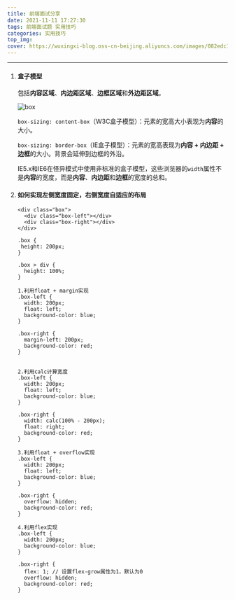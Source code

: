 ```yaml
---
title: 前端面试分享
date: 2021-11-11 17:27:30
tags: 前端面试题 实用技巧
categories: 实用技巧
top_img:
cover: https://wuxingxi-blog.oss-cn-beijing.aliyuncs.com/images/082edc1697adcc7ccf12261a842b3319.jpeg
---
```


------

1. #### 盒子模型

   包括**内容区域**、**内边距区域**、**边框区域**和**外边距区域**。

   ![box](前端面试分享/box.png)

   `box-sizing: content-box`（W3C盒子模型）：元素的宽高大小表现为**内容**的大小。 

   `box-sizing: border-box`（IE盒子模型）：元素的宽高表现为**内容 + 内边距 + 边框**的大小。背景会延伸到边框的外沿。

   IE5.x和IE6在怪异模式中使用非标准的盒子模型，这些浏览器的`width`属性不是**内容**的宽度，而是**内容**、**内边距**和**边框**的宽度的总和。

   

2. #### 如何实现左侧宽度固定，右侧宽度自适应的布局

   ```
   <div class="box">
     <div class="box-left"></div>
     <div class="box-right"></div>
   </div>
   
   .box {
    height: 200px;
   }
   
   .box > div {
     height: 100%;
   }
   
   1.利用float + margin实现
   .box-left {
     width: 200px;
     float: left;
     background-color: blue;
   }
   
   .box-right {
     margin-left: 200px;
     background-color: red;
   }
   
   
   2.利用calc计算宽度
   .box-left {
     width: 200px;
     float: left;
     background-color: blue;
   }
   
   .box-right {
     width: calc(100% - 200px);
     float: right;
     background-color: red;
   }
   
   3.利用float + overflow实现
   .box-left {
     width: 200px;
     float: left;
     background-color: blue;
   }
   
   .box-right {
     overflow: hidden;
     background-color: red;
   }
   
   4.利用flex实现
   .box-left {
     width: 200px;
     background-color: blue;
   }
   
   .box-right {
     flex: 1; // 设置flex-grow属性为1，默认为0
     overflow: hidden;
     background-color: red;
   }
   ```

   





